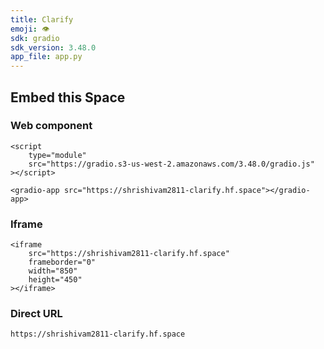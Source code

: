 ```yaml
---
title: Clarify
emoji: 👁
sdk: gradio
sdk_version: 3.48.0
app_file: app.py
---
```


## Embed this Space
### Web component
```
<script
	type="module"
	src="https://gradio.s3-us-west-2.amazonaws.com/3.48.0/gradio.js"
></script>

<gradio-app src="https://shrishivam2811-clarify.hf.space"></gradio-app>
```
### Iframe
```
<iframe
	src="https://shrishivam2811-clarify.hf.space"
	frameborder="0"
	width="850"
	height="450"
></iframe>
```
### Direct URL
```
https://shrishivam2811-clarify.hf.space
```
